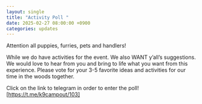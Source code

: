 ```yaml
---
layout: single
title: "Activity Poll "
date: 2025-02-27 08:00:00 +0900
categories: updates
---
```

Attention all puppies, furries, pets and handlers! 

While we do have activities for the event. We also WANT y’all’s suggestions. We would love to hear from you and bring to life what you want from this experience. 
Please vote for your 3-5 favorite ideas and activities for our time in the woods together.

Click on the link to telegram in order to enter the poll!
[https://t.me/k9campout/103]
